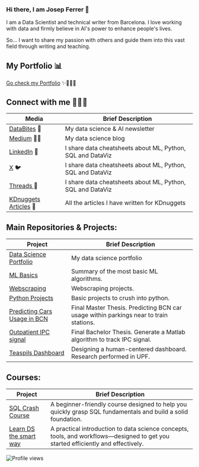 ### Hi there, I am Josep Ferrer 👋

I am a Data Scientist and technical writer from Barcelona. I love working with data and firmly believe in AI's power to enhance people's lives. 

So... I want to share my passion with others and guide them into this vast field through writing and teaching. 

## **My Portfolio** 📊

[Go check my Portfolio](https://github.com/rfeers/data-science-portfolio) ✨👨🏻‍💻


## **Connect with me** 🙋🏻‍♂️

| Media                | Brief Description                                              |
|----------------------|------------------------------------------------------|
| [DataBites](https://rfeers.substack.com/) 💌     | My data science & AI newsletter                      |
| [Medium](https://medium.com/@rfeers) ✍🏻        | My data science blog |
| [LinkedIn](https://www.linkedin.com/in/josep-ferrer-sanchez/)  💼       | I share data cheatsheets about ML, Python, SQL and DataViz|
| [X](https://twitter.com/rfeers) 🐦        | I share data cheatsheets about ML, Python, SQL and DataViz|
| [Threads ](https://www.threads.net/@rfeers) 🧵        | I share data cheatsheets about ML, Python, SQL and DataViz|
| [KDnuggets Articles](https://www.kdnuggets.com/author/josep-ferrer) 📝 |All the articles I have written for KDnuggets |

## Main Repositories & Projects:

| Project                | Brief Description                                              |
|----------------------|------------------------------------------------------|
| [Data Science Portfolio](https://github.com/rfeers/data-science-portfolio)     | My data science portfolio |
| [ML Basics](https://github.com/rfeers/ML-Basics)    | Summary of the most basic ML algorithms. |
| [Webscraping](https://github.com/rfeers/webscraping)    | Webscraping projects.  |
| [Python Projects](https://github.com/rfeers/python-projects)    | Basic projects to crush into python.  |
| [Predicting Cars Usage in BCN](https://github.com/rfeers/PredictingCarparksUsageBCN)    | Final Master Thesis. Predicting BCN car usage within parkings near to train stations.    |
| [Outpatient IPC signal](https://github.com/rfeers/Outpatient_IPGSignal_Monitoring)    | Final Bachelor Thesis. Generate a Matlab algorithm to track IPC signal.  |
| [Teaspils Dashboard](https://github.com/rfeers/PredictingCarparksUsageBCN)    | Designing a human-centered dashboard. Research performed in UPF.  |

## Courses:

| Project                | Brief Description                                              |
|----------------------|------------------------------------------------------|
| [SQL Crash Course](https://github.com/CornelliusYW/SQL-Crash-Course)     | A beginner-friendly course designed to help you quickly grasp SQL fundamentals and build a solid foundation. |
| [Learn DS the smart way ](https://www.learndatascience.ai/spaces/10362739/content)     | A practical introduction to data science concepts, tools, and workflows—designed to get you started efficiently and effectively. |


![Profile views](https://komarev.com/ghpvc/?username=rfeers&label=Profile%20views&color=blue&style=flat-square)
